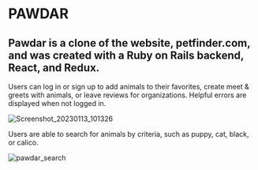 # PAWDAR

Pawdar is a clone of the website, petfinder.com, and was created with a Ruby on Rails backend, React, and Redux.  
---
Users can log in or sign up to add animals to their favorites, create meet & greets with animals, or leave reviews for organizations. Helpful errors are displayed when not logged in.

![Screenshot_20230113_101326](https://user-images.githubusercontent.com/114632959/212390737-a7479daf-c42c-4eb9-8b36-94ddddef8922.png)

Users are able to search for animals by criteria, such as puppy, cat, black, or calico. 

![pawdar_search](https://user-images.githubusercontent.com/114632959/212382212-1bac206e-b1d7-48e5-9913-9d2133a59089.gif)
